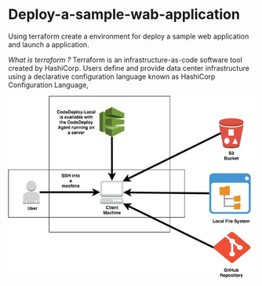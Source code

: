 # Deploy-a-sample-wab-application
Using terraform create a environment for deploy a sample web application and launch a application.

*What is terraform ?*
Terraform is an infrastructure-as-code software tool created by HashiCorp. Users define and provide data center infrastructure using 
a declarative configuration language known as HashiCorp Configuration Language,

![Alt text](code-deploy.jpeg)
